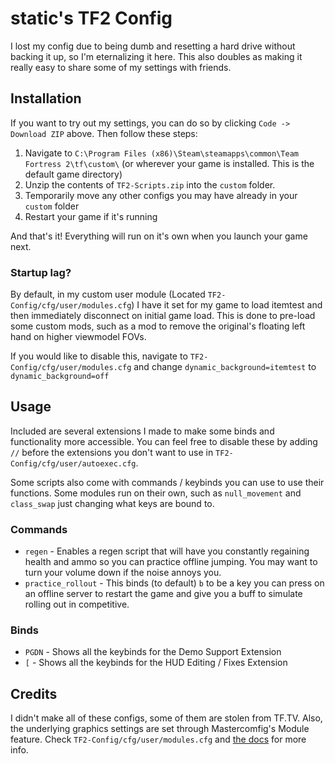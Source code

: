 # static's TF2 Config
I lost my config due to being dumb and resetting a hard drive without backing it up, so I'm eternalizing it here. This also doubles as making it really easy to share some of my settings with friends.

## Installation
If you want to try out my settings, you can do so by clicking `Code -> Download ZIP` above. Then follow these steps:
1. Navigate to `C:\Program Files (x86)\Steam\steamapps\common\Team Fortress 2\tf\custom\` (or wherever your game is installed. This is the default game directory)
2. Unzip the contents of `TF2-Scripts.zip` into the `custom` folder.
3. Temporarily move any other configs you may have already in your `custom` folder
4. Restart your game if it's running

And that's it! Everything will run on it's own when you launch your game next.

### Startup lag?
By default, in my custom user module (Located `TF2-Config/cfg/user/modules.cfg`) I have it set for my game to load itemtest and then immediately disconnect on initial game load. This is done to pre-load some custom mods, such as a mod to remove the original's floating left hand on higher viewmodel FOVs.

If you would like to disable this, navigate to `TF2-Config/cfg/user/modules.cfg` and change `dynamic_background=itemtest` to `dynamic_background=off`

## Usage
Included are several extensions I made to make some binds and functionality more accessible. You can feel free to disable these by adding `//` before the extensions you don't want to use in `TF2-Config/cfg/user/autoexec.cfg`. 

Some scripts also come with commands / keybinds you can use to use their functions. Some modules run on their own, such as `null_movement` and `class_swap` just changing what keys are bound to.

### Commands
* `regen`   -   Enables a regen script that will have you constantly regaining health and ammo so you can practice offline jumping. You may want to turn your volume down if the noise annoys you.
* `practice_rollout`    -   This binds (to default) `b` to be a key you can press on an offline server to restart the game and give you a buff to simulate rolling out in competitive.

### Binds
* `PGDN`    -   Shows all the keybinds for the Demo Support Extension
* `[`       -   Shows all the keybinds for the HUD Editing / Fixes Extension


## Credits
I didn't make all of these configs, some of them are stolen from TF.TV. Also, the underlying graphics settings are set through Mastercomfig's Module feature. Check `TF2-Config/cfg/user/modules.cfg` and [the docs](https://docs.mastercomfig.com/en/latest/customization/modules/) for more info.